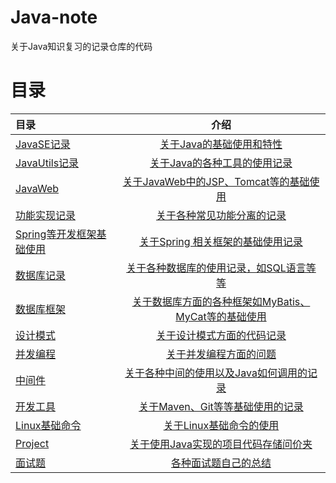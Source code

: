 # Java-note
关于Java知识复习的记录仓库的代码

# 目录

| 目录                       |                           介绍                            |
|:-------------------------|:-------------------------------------------------------:|
| [JavaSE记录](JavaSE)       |           [关于Java的基础使用和特性](JavaSE/JavaSE.md)            |
| [JavaUtils记录](JavaUtils) |        [关于Java的各种工具的使用记录](JavaUtils%2Fpython.md)        |
| [JavaWeb](JavaWeb)       |   [关于JavaWeb中的JSP、Tomcat等的基础使用](JavaWeb%2Fpython.md)    |
| [功能实现记录](Function)       |          [关于各种常见功能分离的记录](Function%2Fpython.md)          |
| [Spring等开发框架基础使用](Frame) |        [关于Spring 相关框架的基础使用记录](Frame%2Fpython.md)        |
| [数据库记录](DBUse)           |       [关于各种数据库的使用记录，如SQL语言等等](DBUse%2Fpython.md)        |
| [数据库框架](DBFrame)         | [关于数据库方面的各种框架如MyBatis、MyCat等的基础使用](DBFrame%2Fpython.md) |
| [设计模式](DesignMode)       |         [关于设计模式方面的代码记录](DesignMode%2Fpython.md)         |
| [并发编程](Concurrent)       |          [关于并发编程方面的问题](Concurrent%2Fpython.md)          |
| [中间件](MiddleWare)        |    [关于各种中间的使用以及Java如何调用的记录](MiddleWare%2Fpython.md)     |
| [开发工具](Tools)            |        [关于Maven、Git等等基础使用的记录](Tools%2Fpython.md)        |
| [Linux基础命令](LinuxShell)  |        [关于Linux基础命令的使用](LinuxShell%2Fpython.md)         |
| [Project](Project)       |       [关于使用Java实现的项目代码存储问价夹](Project%2Fpython.md)       |
| [面试题](FaceQA)            |             [各种面试题自己的总结](FaceQA/FaceQA.md)              |





